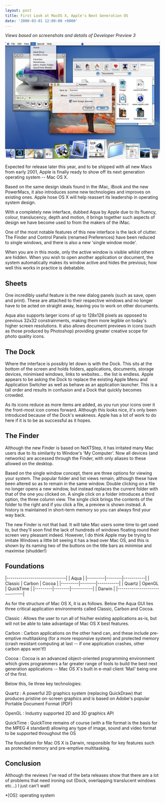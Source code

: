 ```yaml
---
layout: post
title: First Look at MacOS X, Apple's Next Generation OS
date: '2000-03-01 12:00:00 +0000'
---
```

_Views based on screenshots and details of Developer Preview 3_

![Mac OS X Developer Preview 3](/assets/images/2000/03/mac_os_x_dp3.jpg)

Expected for release later this year, and to be shipped with all new Macs from early 2001, Apple is finally ready to show off its next generation operating system -- Mac OS X.

Based on the same design ideals found in the iMac, iBook and the new PowerMacs, it also introduces some new technologies and improves on existing ones. Apple hose OS X will help reassert its leadership in operating system design.

With a completely new interface, dubbed Aqua by Apple due to its fluency, colour, translucency, depth and motion, it brings together such aspects of design we have become used to from the makers of the iMac.

One of the most notable features of this new interface is the lack of clutter. The Finder and Control Panels (renamed Preferences) have been reduced to single windows, and there is also a new 'single window mode'.

When you are in this mode, only the active window is visible whilst others are hidden. When you wish to open another application or document, the system automatically makes its window active and hides the previous; how well this works in practice is debatable.

## Sheets
One incredibly useful feature is the new dialog panels (such as save, open and print). These are attached to their respective windows and no longer have to be acted on straight away, leaving you to work on other documents.

Aqua also supports larger icons of up to 128x128 pixels as opposed to previous 32x32 constrainments, making them more legible on today's higher screen resolutions. It also allows document previews in icons (such as those produced by Photoshop) providing greater creative scope for photo quality icons.

## The Dock
Where the interface is possibly let down is with the Dock. This sits at the bottom of the screen and holds folders, applications, documents, storage devices, minimised windows, links to websites... the list is endless. Apple appears to be asking the Dock to replace the existing Apple Menu and Application Switcher as well as behave as an application launcher. This is a tall order and results in confusion and a Dock that quickly becomes crowded.

As its icons reduce as more items are added, as you run your icons over it the front-most icon comes forward. Although this looks nice, it's only been introduced because of the Dock's weakness. Apple has a lot of work to do here if it is to be as successful as it hopes.

## The Finder
Although the new Finder is based on NeXTStep, it has irritated many Mac users due to its similarity to Window's 'My Computer'. Now all devices (and networks) are accessed through the Finder, with only aliases to these allowed on the desktop.

Based on the single window concept, there are three options for viewing your system. The popular folder and list views remain, although these have been altered so as to remain in the same window. Double clicking on a file no longer opens a new window, but instead replaces the current folder with that of the one you clicked on. A single click on a folder introduces a third option, the three column view. The single click brings the contents of the folder to the right and if you click a file, a preview is shown instead. A history is maintained in short-term memory so you can always find your way back.

The new Finder is not that bad. It will take Mac users some time to get used to, but they'll soon find the lack of hundreds of windows floating round their screen very pleasant indeed. However, I do think Apple may be trying to imitate Windows a little bit seeing it has a lead over Mac OS, and this is shown by its naming two of the buttons on the title bars as minimise and maximise (shudder!)

## Foundations

|------------------------------|
| Aqua                         |
|---------|--------|-----------|
| Classic | Carbon | Cocoa     |
|---------|--------|-----------|
| Quartz  | OpenGL | QuickTime |
|---------|--------|-----------|
| Darwin                       |
|------------------------------|

As for the structure of Mac OS X, it is as follows. Below the Aqua GUI lies three critical application environments called Classic, Carbon and Cocoa.

Classic
: Allows the user to run all of his/her existing applications as-is, but will not be able to take advantage of Mac OS X best features.

Carbon
: Carbon applications on the other hand can, and these include pre-emptive multitasking (for a more responsive system) and protected memory (crash resistant computing at last -- if one application crashes, other carbon apps won't!)

Cocoa
: Cocoa is an advanced object-oriented programming environment which gives programmers a far greater range of tools to build the best next generation applications -- Mac OS X's built in e-mail client 'Mail' being one of the first.

Below this, lie three key technologies:

Quartz
: A powerful 2D graphics system (replacing QuickDraw) that produces pristine on-screen graphics and is based on Adobe's popular Portable Document Format (PDF)

OpenGL
: Industry supported 2D and 3D graphics API

QuickTime
: QuickTime remains of course (with a file format is the basis for the MPEG 4 standard) allowing any type of image, sound and video format to be supported throughout the OS

The foundation for Mac OS X is Darwin, responsible for key features such as protected memory and pre-emptive multitasking.

## Conclusion
Although the reviews I've read of the beta releases show that there are a lot of problems that need ironing out (Dock, overlapping translucent windows etc...) I just can't wait!

*[OS]: operating system